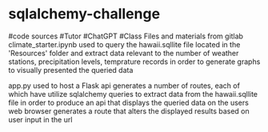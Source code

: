 # sqlalchemy-challenge
#code sources
    #Tutor
    #ChatGPT
    #Class Files and materials from gitlab
climate_starter.ipynb
    used to query the hawaii.sqllite file located in the 'Resources' folder and extract data relevant to the number of weather stations, precipitation levels, temprature records in order to generate graphs to visually presented the queried data


app.py
    used to host a Flask api
    generates a number of routes, each of which have utilize sqlalchemy queries to extract data from the hawaii.sqllite file in order to produce an api that displays the queried data on the users web browser
        generates a route that alters the displayed results based on user input in the url